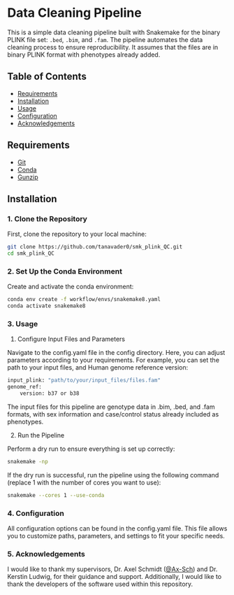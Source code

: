 # Data Cleaning Pipeline

This is a simple data cleaning pipeline built with Snakemake for the binary PLINK file set: `.bed`, `.bim`, and `.fam`. The pipeline automates the data cleaning process to ensure reproducibility. It assumes that the files are in binary PLINK format with phenotypes already added.

## Table of Contents

- [Requirements](#requirements)
- [Installation](#installation)
- [Usage](#usage)
- [Configuration](#configuration)
- [Acknowledgements](#acknowledgements)

## Requirements

- [Git](https://git-scm.com/)
- [Conda](https://docs.conda.io/projects/conda/en/latest/user-guide/install/index.html)
- [Gunzip](https://www.gnu.org/software/gzip/)

## Installation

### 1. Clone the Repository

First, clone the repository to your local machine:

```sh
git clone https://github.com/tanavader0/smk_plink_QC.git
cd smk_plink_QC
```

### 2.  Set Up the Conda Environment

Create and activate the conda environment:
```sh
conda env create -f workflow/envs/snakemake8.yaml
conda activate snakemake8
```

### 3. Usage
1. Configure Input Files and Parameters

Navigate to the config.yaml file in the config directory. Here, you can adjust parameters according to your requirements. For example, you can set the path to your input files, and Human genome reference version:
```sh
input_plink: "path/to/your/input_files/files.fam"
genome_ref:
    version: b37 or b38
```
The input files for this pipeline are genotype data in .bim, .bed, and .fam formats, with sex information and case/control status already included as phenotypes.

2. Run the Pipeline

Perform a dry run to ensure everything is set up correctly:
```sh
snakemake -np
```
If the dry run is successful, run the pipeline using the following command (replace 1 with the number of cores you want to use):
```sh
snakemake --cores 1 --use-conda
```

### 4. Configuration
All configuration options can be found in the config.yaml file. This file allows you to customize paths, parameters, and settings to fit your specific needs.

### 5. Acknowledgements
I would like to thank my supervisors, Dr. Axel Schmidt ([@Ax-Sch](https://github.com/Ax-Sch)) and Dr. Kerstin Ludwig, for their guidance and support. Additionally, I would like to thank the developers of the software used within this repository.
